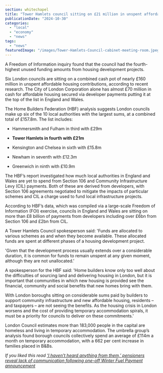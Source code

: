 ```yaml
---
section: whitechapel
title: "Tower Hamlets council sitting on £21 million in unspent affordable housing funding"
publicationDate: "2024-10-30"
categories: 
  - "local"
  - "economy"
  - "news"
tags: 
  - "news"
featuredImage: "/images/Tower-Hamlets-Council-cabinet-meeting-room.jpeg"
---
```


A Freedom of Information inquiry found that the council had the fourth-highest unused funding amounts from housing development projects.

Six London councils are sitting on a combined cash pot of nearly £160 million in unspent affordable housing contributions, according to recent research. The City of London Corporation alone has almost £70 million in cash for affordable housing secured via developer payments putting it at the top of the list in England and Wales.

The Home Builders Federation (HBF) analysis suggests London councils make up six of the 10 local authorities with the largest sums, at a combined total of £157.8m. The list includes:

- Hammersmith and Fulham in third with £29m

- **Tower Hamlets in fourth with £21m**

- Kensington and Chelsea in sixth with £15.8m

- Newham in seventh with £12.3m

- Greenwich in ninth with £10.9m

The HBF’s report investigated how much local authorities in England and Wales are yet to spend from Section 106 and Community Infrastructure Levy (CIL) payments. Both of these are derived from developers, with Section 106 agreements negotiated to mitigate the impacts of particular schemes and CIL a charge used to fund local infrastructure projects.

According to HBF’s data, which was compiled via a large-scale Freedom of Information (FOI) exercise, councils in England and Wales are sitting on more than £8 billion of payments from developers including over £6bn from Section 106 and £2bn from CIL.

A Tower Hamlets Council spokesperson said: 'Funds are allocated to various schemes as and when they become available. These allocated funds are spent at different phases of a housing development project.

'Given that the development process usually extends over a considerable duration, it is common for funds to remain unspent at any given moment, although they are not unallocated.'

A spokesperson for the HBF said: 'Home builders know only too well about the difficulties of sourcing land and delivering housing in London, but it is important that communities in which new housing is provided see the financial, community and social benefits that new homes bring with them.

With London boroughs sitting on considerable sums paid by builders to support community infrastructure and new affordable housing, residents – and taxpayers – are not seeing the benefits. As the housing crisis in London worsens and the cost of providing temporary accommodation spirals, it must be a priority for councils to deliver on these commitments.'

London Council estimates more than 183,000 people in the capital are homeless and living in temporary accommodation. The umbrella group’s analysis found borough councils collectively spend an average of £114m a month on temporary accommodation, with a 662 per cent increase in families placed in B&Bs.

_If you liked this read [‘I haven’t heard anything from them,’ pensioners reveal lack of communication following one-off Winter Fuel Payment announcement](https://whitechapellondon.co.uk/tower-hamlets-winter-fuel-payment-local-voices/)_
